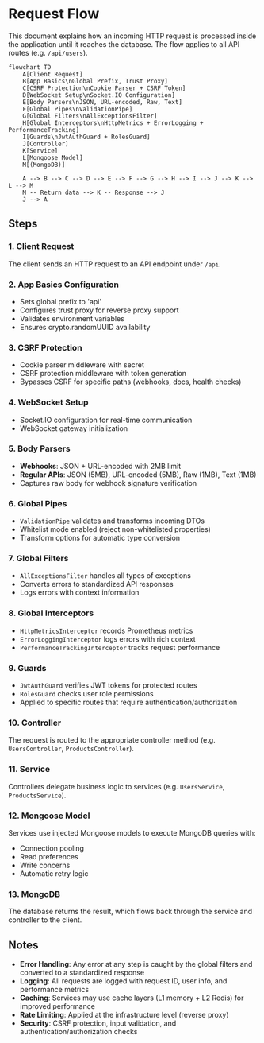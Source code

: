 # Request Flow

This document explains how an incoming HTTP request is processed inside the application until it reaches the database. The flow applies to all API routes (e.g. `/api/users`).

```mermaid
flowchart TD
    A[Client Request]
    B[App Basics\nGlobal Prefix, Trust Proxy]
    C[CSRF Protection\nCookie Parser + CSRF Token]
    D[WebSocket Setup\nSocket.IO Configuration]
    E[Body Parsers\nJSON, URL-encoded, Raw, Text]
    F[Global Pipes\nValidationPipe]
    G[Global Filters\nAllExceptionsFilter]
    H[Global Interceptors\nHttpMetrics + ErrorLogging + PerformanceTracking]
    I[Guards\nJwtAuthGuard + RolesGuard]
    J[Controller]
    K[Service]
    L[Mongoose Model]
    M[(MongoDB)]

    A --> B --> C --> D --> E --> F --> G --> H --> I --> J --> K --> L --> M
    M -- Return data --> K -- Response --> J
    J --> A
```

## Steps

### 1. **Client Request**
The client sends an HTTP request to an API endpoint under `/api`.

### 2. **App Basics Configuration**
- Sets global prefix to 'api'
- Configures trust proxy for reverse proxy support
- Validates environment variables
- Ensures crypto.randomUUID availability

### 3. **CSRF Protection**
- Cookie parser middleware with secret
- CSRF protection middleware with token generation
- Bypasses CSRF for specific paths (webhooks, docs, health checks)

### 4. **WebSocket Setup**
- Socket.IO configuration for real-time communication
- WebSocket gateway initialization

### 5. **Body Parsers**
- **Webhooks**: JSON + URL-encoded with 2MB limit
- **Regular APIs**: JSON (5MB), URL-encoded (5MB), Raw (1MB), Text (1MB)
- Captures raw body for webhook signature verification

### 6. **Global Pipes**
- `ValidationPipe` validates and transforms incoming DTOs
- Whitelist mode enabled (reject non-whitelisted properties)
- Transform options for automatic type conversion

### 7. **Global Filters**
- `AllExceptionsFilter` handles all types of exceptions
- Converts errors to standardized API responses
- Logs errors with context information

### 8. **Global Interceptors**
- `HttpMetricsInterceptor` records Prometheus metrics
- `ErrorLoggingInterceptor` logs errors with rich context
- `PerformanceTrackingInterceptor` tracks request performance

### 9. **Guards**
- `JwtAuthGuard` verifies JWT tokens for protected routes
- `RolesGuard` checks user role permissions
- Applied to specific routes that require authentication/authorization

### 10. **Controller**
The request is routed to the appropriate controller method (e.g. `UsersController`, `ProductsController`).

### 11. **Service**
Controllers delegate business logic to services (e.g. `UsersService`, `ProductsService`).

### 12. **Mongoose Model**
Services use injected Mongoose models to execute MongoDB queries with:
- Connection pooling
- Read preferences
- Write concerns
- Automatic retry logic

### 13. **MongoDB**
The database returns the result, which flows back through the service and controller to the client.

## Notes

- **Error Handling**: Any error at any step is caught by the global filters and converted to a standardized response
- **Logging**: All requests are logged with request ID, user info, and performance metrics
- **Caching**: Services may use cache layers (L1 memory + L2 Redis) for improved performance
- **Rate Limiting**: Applied at the infrastructure level (reverse proxy)
- **Security**: CSRF protection, input validation, and authentication/authorization checks
